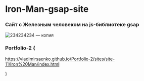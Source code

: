 # Iron-Man-gsap-site

### Сайт с Железным человеком на js-библиотеке gsap

![234234234 — копия](https://user-images.githubusercontent.com/56477695/121080936-b8184000-c7e4-11eb-9809-53b2a9d601fb.jpg)

### Portfolio-2 {
 
https://vladimirsaenko.github.io/Portfolio-2/sites/site-11/Iron%20Man/index.html

}
